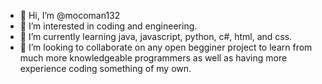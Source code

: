 - 👋 Hi, I’m @mocoman132
- 👀 I’m interested in coding and engineering.
- 🌱 I’m currently learning java, javascript, python, c#, html, and css.
- 💞️ I’m looking to collaborate on any open begginer project to learn from much more knowledgeable programmers as well as having more experience coding something of my own.


<!---
mocoman132/mocoman132 is a ✨ special ✨ repository because its `README.md` (this file) appears on your GitHub profile.
You can click the Preview link to take a look at your changes.
--->
